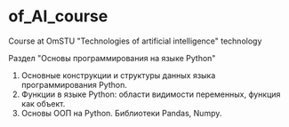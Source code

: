 # of_AI_course
Course at OmSTU "Technologies of artificial intelligence" technology 

Раздел "Основы программирования на языке Python"
1. Основные конструкции и структуры данных языка программирования Python.
2. Функции в языке Python: области видимости переменных, функция как объект.
3. Основы ООП на Python. Библиотеки Pandas, Numpy.
